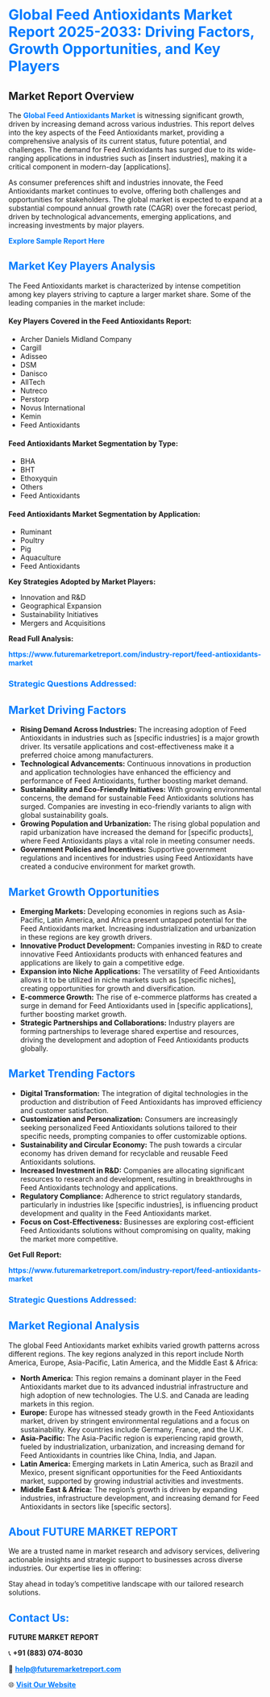 <h1 style="color: #007BFF;">Global Feed Antioxidants Market Report 2025-2033: Driving Factors, Growth Opportunities, and Key Players</h1>

<section id="overview">
<h2>Market Report Overview</h2>
<p>The <a href="https://www.futuremarketreport.com/industry-report/feed-antioxidants-market" style="color: #007BFF; text-decoration: none;"><strong>Global Feed Antioxidants Market</strong></a> is witnessing significant growth, driven by increasing demand across various industries. This report delves into the key aspects of the Feed Antioxidants market, providing a comprehensive analysis of its current status, future potential, and challenges. The demand for Feed Antioxidants has surged due to its wide-ranging applications in industries such as [insert industries], making it a critical component in modern-day [applications].</p>
<p>As consumer preferences shift and industries innovate, the Feed Antioxidants market continues to evolve, offering both challenges and opportunities for stakeholders. The global market is expected to expand at a substantial compound annual growth rate (CAGR) over the forecast period, driven by technological advancements, emerging applications, and increasing investments by major players.</p>
</section>

<section id="overview">
<p><a href="https://www.futuremarketreport.com/request-sample/reportId=99023" style="color: #007BFF; text-decoration: none;"><strong>Explore Sample Report Here</strong></a></p>
</section>

<section id="key-players">
<h2 style="color: #007BFF;">Market Key Players Analysis</h2>
<p>The Feed Antioxidants market is characterized by intense competition among key players striving to capture a larger market share. Some of the leading companies in the market include:</p>
<h4>Key Players Covered in the Feed Antioxidants Report:</h4>
<ul><li>Archer Daniels Midland Company</li><li>Cargill</li><li>Adisseo</li><li>DSM</li><li>Danisco</li><li>AllTech</li><li>Nutreco</li><li>Perstorp</li><li>Novus International</li><li>Kemin</li><li>Feed Antioxidants</li></ul>
<h4>Feed Antioxidants Market Segmentation by Type:</h4>
<ul><li>BHA</li><li>BHT</li><li>Ethoxyquin</li><li>Others</li><li>Feed Antioxidants</li></ul>

<h4>Feed Antioxidants Market Segmentation by Application:</h4>
<ul><li>Ruminant</li><li>Poultry</li><li>Pig</li><li>Aquaculture</li><li>Feed Antioxidants</li></ul>
<p><strong>Key Strategies Adopted by Market Players:</strong></p>
<ul>
<li>Innovation and R&D</li>
<li>Geographical Expansion</li>
<li>Sustainability Initiatives</li>
<li>Mergers and Acquisitions</li>
</ul>
</section>

<section>
<p><strong>Read Full Analysis: </strong></p><a href="https://www.futuremarketreport.com/industry-report/feed-antioxidants-market" style="color: #007BFF; text-decoration: none;"><strong>https://www.futuremarketreport.com/industry-report/feed-antioxidants-market</strong></a>
<h3 style="color: #007BFF;">Strategic Questions Addressed:</h3>
</section>

<section id="driving-factors">
<h2 style="color: #007BFF;">Market Driving Factors</h2>
<ul>
<li><strong>Rising Demand Across Industries:</strong> The increasing adoption of Feed Antioxidants in industries such as [specific industries] is a major growth driver. Its versatile applications and cost-effectiveness make it a preferred choice among manufacturers.</li>
<li><strong>Technological Advancements:</strong> Continuous innovations in production and application technologies have enhanced the efficiency and performance of Feed Antioxidants, further boosting market demand.</li>
<li><strong>Sustainability and Eco-Friendly Initiatives:</strong> With growing environmental concerns, the demand for sustainable Feed Antioxidants solutions has surged. Companies are investing in eco-friendly variants to align with global sustainability goals.</li>
<li><strong>Growing Population and Urbanization:</strong> The rising global population and rapid urbanization have increased the demand for [specific products], where Feed Antioxidants plays a vital role in meeting consumer needs.</li>
<li><strong>Government Policies and Incentives:</strong> Supportive government regulations and incentives for industries using Feed Antioxidants have created a conducive environment for market growth.</li>
</ul>
</section>

<section id="growth-opportunities">
<h2 style="color: #007BFF;">Market Growth Opportunities</h2>
<ul>
<li><strong>Emerging Markets:</strong> Developing economies in regions such as Asia-Pacific, Latin America, and Africa present untapped potential for the Feed Antioxidants market. Increasing industrialization and urbanization in these regions are key growth drivers.</li>
<li><strong>Innovative Product Development:</strong> Companies investing in R&D to create innovative Feed Antioxidants products with enhanced features and applications are likely to gain a competitive edge.</li>
<li><strong>Expansion into Niche Applications:</strong> The versatility of Feed Antioxidants allows it to be utilized in niche markets such as [specific niches], creating opportunities for growth and diversification.</li>
<li><strong>E-commerce Growth:</strong> The rise of e-commerce platforms has created a surge in demand for Feed Antioxidants used in [specific applications], further boosting market growth.</li>
<li><strong>Strategic Partnerships and Collaborations:</strong> Industry players are forming partnerships to leverage shared expertise and resources, driving the development and adoption of Feed Antioxidants products globally.</li>
</ul>
</section>

<section id="trending-factors">
<h2 style="color: #007BFF;">Market Trending Factors</h2>
<ul>
<li><strong>Digital Transformation:</strong> The integration of digital technologies in the production and distribution of Feed Antioxidants has improved efficiency and customer satisfaction.</li>
<li><strong>Customization and Personalization:</strong> Consumers are increasingly seeking personalized Feed Antioxidants solutions tailored to their specific needs, prompting companies to offer customizable options.</li>
<li><strong>Sustainability and Circular Economy:</strong> The push towards a circular economy has driven demand for recyclable and reusable Feed Antioxidants solutions.</li>
<li><strong>Increased Investment in R&D:</strong> Companies are allocating significant resources to research and development, resulting in breakthroughs in Feed Antioxidants technology and applications.</li>
<li><strong>Regulatory Compliance:</strong> Adherence to strict regulatory standards, particularly in industries like [specific industries], is influencing product development and quality in the Feed Antioxidants market.</li>
<li><strong>Focus on Cost-Effectiveness:</strong> Businesses are exploring cost-efficient Feed Antioxidants solutions without compromising on quality, making the market more competitive.</li>
</ul>
</section>

<section>
<p><strong>Get Full Report: </strong></p><a href="https://www.futuremarketreport.com/industry-report/feed-antioxidants-market" style="color: #007BFF; text-decoration: none;"><strong>https://www.futuremarketreport.com/industry-report/feed-antioxidants-market</strong></a>
<h3 style="color: #007BFF;">Strategic Questions Addressed:</h3>
</section>


<section id="regional-analysis">
<h2 style="color: #007BFF;">Market Regional Analysis</h2>
<p>The global Feed Antioxidants market exhibits varied growth patterns across different regions. The key regions analyzed in this report include North America, Europe, Asia-Pacific, Latin America, and the Middle East & Africa:</p>
<ul>
<li><strong>North America:</strong> This region remains a dominant player in the Feed Antioxidants market due to its advanced industrial infrastructure and high adoption of new technologies. The U.S. and Canada are leading markets in this region.</li>
<li><strong>Europe:</strong> Europe has witnessed steady growth in the Feed Antioxidants market, driven by stringent environmental regulations and a focus on sustainability. Key countries include Germany, France, and the U.K.</li>
<li><strong>Asia-Pacific:</strong> The Asia-Pacific region is experiencing rapid growth, fueled by industrialization, urbanization, and increasing demand for Feed Antioxidants in countries like China, India, and Japan.</li>
<li><strong>Latin America:</strong> Emerging markets in Latin America, such as Brazil and Mexico, present significant opportunities for the Feed Antioxidants market, supported by growing industrial activities and investments.</li>
<li><strong>Middle East & Africa:</strong> The region’s growth is driven by expanding industries, infrastructure development, and increasing demand for Feed Antioxidants in sectors like [specific sectors].</li>
</ul>
</section>

<footer>
<h2 style="color: #007BFF;">About FUTURE MARKET REPORT</h2>
<p>We are a trusted name in market research and advisory services, delivering actionable insights and strategic support to businesses across diverse industries. Our expertise lies in offering:</p>

<p>Stay ahead in today’s competitive landscape with our tailored research solutions.</p>

<h2 style="color: #007BFF;">Contact Us:</h2>
<p><strong>FUTURE MARKET REPORT</strong></p>
<p>📞 <strong>+91 (883) 074-8030</strong></p>
<p>📧 <strong><a href="mailto:help@futuremarketreport.com" style="color: #007BFF;">help@futuremarketreport.com</a></strong></p>
<p>🌐 <strong><a href="https://www.futuremarketreport.com/" style="color: #007BFF;">Visit Our Website</a></strong></p>
</footer>